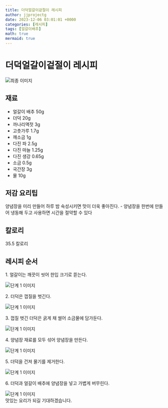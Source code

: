 ```yaml
---
title: 더덕얼갈이겉절이 레시피
author: jjprojectg
date: 2023-12-06 03:01:01 +0000
categories: [레시피]
tags: [얼갈이배추]
math: true
mermaid: true
---
```

<meta name="og:type" content="website"/>
<meta charset="UTF-8"/>
<div class="header">
  <h1>더덕얼갈이겉절이 레시피</h1>
</div>

<div class="container my-4">
  <div class="row">
    <div class="col-12 col-md-6">
      <div class="recipe-image">
        <img src="http://www.foodsafetykorea.go.kr/uploadimg/20141118/20141118102056_1416273656078.jpg" class="step-image" alt="최종 이미지"/>
      </div>
    </div>
    <div class="col-12 col-md-6">
      <div class="ingredients">
        <h2>재료</h2>
        <ul class="card">
          <li> 얼갈이 배추 50g </li>
          <li>  더덕 20g </li>
          <li>  까나리액젓 3g </li>
          <li>  고춧가루 1.7g </li>
          <li>  깨소금 1g </li>
          <li>  다진 파 2.5g </li>
          <li>  다진 마늘 1.25g </li>
          <li>  다진 생강 0.65g </li>
          <li>  소금 0.5g </li>
          <li>  국간장 3g </li>
          <li>  물 10g </li>
</ul>
      </div>
    </div>
    <div class="col-12 col-md-6">
      <div class="ingredients">
        <h2>저감 요리팁</h2>
        <div class="card"> 
          <p>
            양념장을 미리 만들어 하루 밤 숙성시키면 맛이 더욱 좋아진다. - 양념장을 한번에 만들어 냉동해 두고 사용하면 시간을 절약할 수 있다
          </p>
        </div>
      </div>
      <div class="ingredients">
        <h2>칼로리</h2>
        <div class="card"> 
          <p>
            35.5 칼로리
          </p>
        </div>
      </div>
    </div>
  </div>

  <h2 class="my-4">레시피 순서</h2>
  <div class="card recipe-card">
    <div class="card-body recipe-step">
      <p class="card-text step-description">1. 얼갈이는 깨끗이 씻어 한입 크기로 뜯는다.</p>
      <img src="http://www.foodsafetykorea.go.kr/uploadimg/cook/727-1.jpg" alt="단계 1 이미지" class="step-image"/>
    </div>
  </div>
  <div class="card recipe-card">
    <div class="card-body recipe-step">
      <p class="card-text step-description">2. 더덕은 껍질을 벗긴다.</p>
      <img src="http://www.foodsafetykorea.go.kr/uploadimg/cook/727-2.jpg" alt="단계 1 이미지" class="step-image"/>
    </div>
  </div>
  <div class="card recipe-card">
    <div class="card-body recipe-step">
      <p class="card-text step-description">3. 껍질 벗긴 더덕은 굵게 채 썰어 소금물에 담가둔다.</p>
      <img src="http://www.foodsafetykorea.go.kr/uploadimg/cook/727-3.jpg" alt="단계 1 이미지" class="step-image"/>
    </div>
  </div>
  <div class="card recipe-card">
    <div class="card-body recipe-step">
      <p class="card-text step-description">4. 양념장 재료를 모두 섞어 양념장을 만든다.</p>
      <img src="http://www.foodsafetykorea.go.kr/uploadimg/cook/727-4.jpg" alt="단계 1 이미지" class="step-image"/>
    </div>
  </div>
  <div class="card recipe-card">
    <div class="card-body recipe-step">
      <p class="card-text step-description">5. 더덕을 건져 물기를 제거한다.</p>
      <img src="http://www.foodsafetykorea.go.kr/uploadimg/cook/727-5.jpg" alt="단계 1 이미지" class="step-image"/>
    </div>
  </div>
  <div class="card recipe-card">
    <div class="card-body recipe-step">
      <p class="card-text step-description">6. 더덕과 얼갈이 배추에 양념장을 넣고 가볍게 버무린다.</p>
      <img src="http://www.foodsafetykorea.go.kr/uploadimg/cook/727-6.jpg" alt="단계 1 이미지" class="step-image"/>
    </div>
  </div>

</div>
맛있는 요리가 되길 기대하겠습니다.
